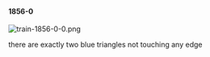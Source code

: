 #### 1856-0
![train-1856-0-0.png](https://github.com/lil-lab/nlvr/raw/master/nlvr/train/images/31/train-1856-0-0.png "train-1856-0-0.png")

there are exactly two blue triangles not touching any edge